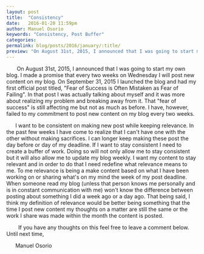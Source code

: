 ```yaml
---
layout: post
title:  "Consistency"
date:   2016-01-20 11:59pm
author: Manuel Osorio
keywords: "Consistency, Post Buffer"
categories:
permalink: blog/posts/2016/january/:title/
preview: "On August 31st, 2015, I announced that I was going to start my own blog. I made a promise that every two weeks on Wednesday I will post new content on my blog...."
---
```


&nbsp;&nbsp;&nbsp;&nbsp;&nbsp;&nbsp; On August 31st, 2015, I announced that I was going to start my own blog. I made a promise that every two weeks on Wednesday I will post new content on my blog. On September 31, 2015 I launched the blog and had my first official post titled, "Fear of Success is Often Mistaken as Fear of Failing". In that post I was actually talking about myself and it was more about realizing my problem and breaking away from it. That "fear of success" is still affecting me but not as much as before. I have, however, failed to my commitment to post new content on my blog every two weeks.

&nbsp;&nbsp;&nbsp;&nbsp;&nbsp;&nbsp;I want to be consistent on making new post while keeping relevance. In the past few weeks I have come to realize that I can't have one with the other without making sacrifices. I can longer keep making these post the day before or day of my deadline. If I want to stay consistent I need to create a buffer of work. Doing so will not only allow me to stay consistent but it will also allow me to update my blog weekly. I want my content to stay relevant and in order to do that I need redefine what relevance means to me. To me relevance is being a make content based on what I have been working on or sharing what's on my mind the week of my post deadline. When someone read my blog (unless that person knows me personally and is in constant communication with me) won't know the difference between posting about something I did a week ago or a day ago. That being said, I think my definition of relevance would be better being something that the time I post new content my thoughts on a matter are still the same or the work I share was made within the month the content is posted.

&nbsp;&nbsp;&nbsp;&nbsp;&nbsp;&nbsp;&nbsp;&nbsp;If you have any thoughts on this feel free to leave a comment below. Until next time,

&nbsp;&nbsp;&nbsp;&nbsp;&nbsp;&nbsp;Manuel Osorio
